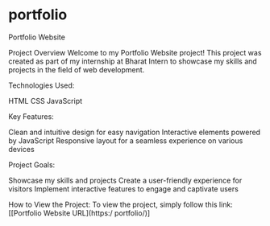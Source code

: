 # portfolio


Portfolio Website

Project Overview
Welcome to my Portfolio Website project! This project was created as part of my internship at Bharat Intern to showcase my skills and projects in the field of web development.

Technologies Used:

HTML
CSS
JavaScript

Key Features:

Clean and intuitive design for easy navigation
Interactive elements powered by JavaScript
Responsive layout for a seamless experience on various devices

Project Goals:

Showcase my skills and projects
Create a user-friendly experience for visitors
Implement interactive features to engage and captivate users

How to View the Project:
To view the project, simply follow this link: [[Portfolio Website URL](https:/     portfolio/)]
